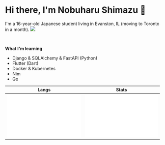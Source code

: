 # Hi there, I'm Nobuharu Shimazu 👋

I'm a 16-year-old Japanese student living in Evanston, IL (moving to Toronto in a month).
<img src="https://user-images.githubusercontent.com/60306074/160750010-f3fe0b78-0090-4f61-be39-9a9ba9f29b3a.gif" width="45"> 
<!-- <img src="https://media.giphy.com/media/077i6AULCXc0FKTj9s/giphy.gif" width="45">  -->
<br>


**What I'm learning**
 - Django & SQLAlchemy & FastAPI (Python)
 - Flutter (Dart)
 - Docker & Kubernetes
 - Nim
 - Go

| Langs      | Stats |
| ----------- | ----------- |
| ![](https://raw.githubusercontent.com/bichanna/github-stats/master/generated/languages.svg#gh-dark-mode-only)| ![](https://raw.githubusercontent.com/bichanna/github-stats/master/generated/overview.svg#gh-dark-mode-only) |

<!-- [![Anurag's GitHub stats](https://github-readme-stats.vercel.app/api?username=bichanna&count_private=true&show_icons=true)](https://github.com/anuraghazra/github-readme-stats) -->

<!-- [![Top Langs](https://github-readme-stats.vercel.app/api/top-langs/?username=bichanna&layout=compact&langs_count=10)](https://github.com/anuraghazra/github-readme-stats) -->




